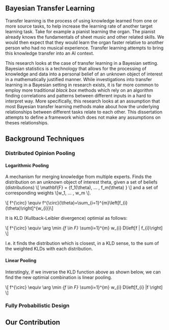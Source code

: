 ## Bayesian Transfer Learning
Transfer learning is the process of using knowledge learned from one or more source tasks, to help increase the learning rate of another target learning task. Take for example a pianist learning the organ. The pianist already knows the fundamentals of sheet music and other related skills. We would then expect that they would learn the organ faster relative to another person who had no musical experience. Transfer learning attempts to bring this knowledge transfer into an AI context.

This research looks at the case of transfer learning in a Bayesian setting. Bayesian statistics is a technology that allows for the processing of knowledge and data into a personal belief of an unknown object of interest in a mathematically justified manner. While investigations into transfer learning in a Bayesian setting in research exists,  it is far more common to employ more traditional *black box* methods which rely on an algorithm finding correlations and patterns between different inputs in a hard to  interpret way. More specifically, this research looks at an assumption that most Bayesian transfer learning methods make about how the underlying relationships between different tasks relate to each other. This dissertation attempts to define a framework which does not make any assumptions on theses relationships.


## Background Techniques
### Distributed Opinion Pooling
#### Logarithmic Pooling
A mechanism for merging knowledge from multiple experts. Finds the distribution on an unknown object of interest theta, given a set of beliefs (distributions) \\[ \mathbf{F} = \{f_1(\theta), ... , f_m(\theta) \} \\] and a set of corresponding weights \\[w_1, ... , w_m \\].

\\[ f^{\circ} \equiv f^{\circ}(\theta)=\sum_{i=1}^{m}\left[f_{i}(\theta)\right]^{w_{i}}\\]

It is KLD (Kullback-Leibler divergence) optimial as follows:

\\[ f^{\circ} \equiv \arg \min _{f \in F} \sum_{i=1}^{m} w_{i} D\left[f \| f_{i}\right] \\]

I.e. it finds the distribution which is closest, in a KLD sense, to the sum of the weighted KLDs with each distribution.

#### Linear Pooling
Interstingly, if we inverse the KLD function above as shown below, we can find the new optimial combination is linear pooling.

\\[ f^{\circ} \equiv \arg \min _{f \in F} \sum_{i=1}^{m} w_{i} D\left[f_{i} \|f \right] \\]

### Fully Probabilistic Design


## Our Contribution 